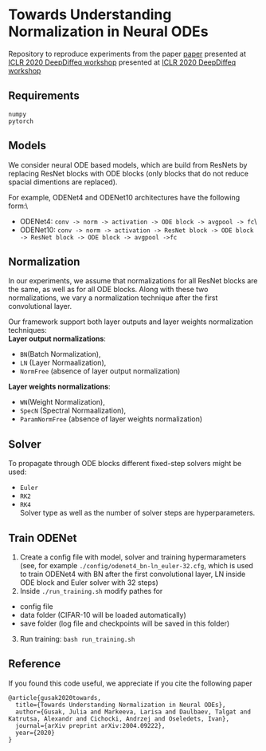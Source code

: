 # Towards Understanding Normalization in Neural ODEs
Repository to reproduce experiments from the paper [paper](https://arxiv.org/abs/2004.09222)
 presented at [ICLR 2020 DeepDiffeq workshop](http://iclr2020deepdiffeq.rice.edu/) 
 presented at [ICLR 2020 DeepDiffeq workshop](http://iclr2020deepdiffeq.rice.edu/) 
 
 
 
## Requirements
```
numpy
pytorch
```

## Models
We consider neural ODE based models, which are build from ResNets by replacing ResNet blocks with ODE blocks (only blocks that do not reduce spacial dimentions are replaced).

For example, ODENet4 and ODENet10 architectures have the following form:\
- ODENet4:
```conv -> norm -> activation -> ODE block -> avgpool -> fc```\
- ODENet10:
```conv -> norm -> activation -> ResNet block -> ODE block -> ResNet block -> ODE block -> avgpool ->fc```

## Normalization
In  our  experiments,  we  assume  that  normalizations  for  all  ResNet  blocks  are  the  same,  as  well as for all ODE blocks.  Along with these two normalizations, we vary a normalization technique after the first convolutional layer.

Our framework support both layer outputs and layer weights normalization techniques:\
**Layer output normalizations**:
- ```BN```(Batch Normalization),
- ```LN``` (Layer Normaalization),
- ```NormFree``` (absence of layer output normalization)

**Layer weights normalizations**:
- ```WN```(Weight Normalization),
- ```SpecN``` (Spectral Normaalization),
- ```ParamNormFree``` (absence of layer weights normalization) 

## Solver
To propagate through ODE blocks different fixed-step solvers might be used:
- ```Euler```
- ```RK2```
- ```RK4```\
Solver type as well as the number of solver steps are hyperparameters.



## Train ODENet
1. Create a config file with  model, solver and training hypermarameters\
(see, for example ```./config/odenet4_bn-ln_euler-32.cfg```, which is used to train ODENet4 with BN after the first convolutional layer, LN inside ODE block and Euler solver with 32 steps) 
2. Inside  ```./run_training.sh```  modify pathes for
- config file
- data folder (CIFAR-10 will be loaded automatically)
- save folder (log file and checkpoints will be saved in this folder)

3. Run training:
```bash run_training.sh ```

## Reference
If you found this code useful, we appreciate  if you  cite the following paper
```
@article{gusak2020towards,
  title={Towards Understanding Normalization in Neural ODEs},
  author={Gusak, Julia and Markeeva, Larisa and Daulbaev, Talgat and Katrutsa, Alexandr and Cichocki, Andrzej and Oseledets, Ivan},
  journal={arXiv preprint arXiv:2004.09222},
  year={2020}
}
```
